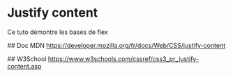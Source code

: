 # Justify content

Ce tuto démontre les bases de flex

## Doc MDN
https://developer.mozilla.org/fr/docs/Web/CSS/justify-content

## W3School
https://www.w3schools.com/cssref/css3_pr_justify-content.asp